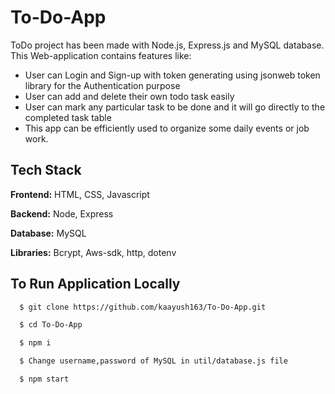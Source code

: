 # To-Do-App
ToDo project has been made with Node.js, Express.js and MySQL database. This Web-application contains features like:





- User can Login and Sign-up with token generating using jsonweb token library for the Authentication purpose
- User can add and delete their own todo task easily
- User can mark any particular task to be  done and it will go directly to the completed task table
- This app can be efficiently used to organize some daily events or job work.


## Tech Stack

**Frontend:** HTML, CSS, Javascript

**Backend:** Node, Express

**Database:** MySQL

**Libraries:** Bcrypt, Aws-sdk, http, dotenv





## To Run Application Locally



```bash
  $ git clone https://github.com/kaayush163/To-Do-App.git
```
```bash
  $ cd To-Do-App
```
```bash
  $ npm i
```
```bash
  $ Change username,password of MySQL in util/database.js file 
```
```bash
  $ npm start
```
